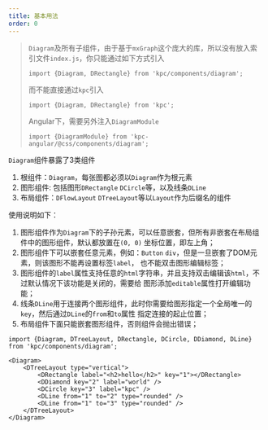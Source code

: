 ```yaml
---
title: 基本用法
order: 0
---
```


> `Diagram`及所有子组件，由于基于`mxGraph`这个庞大的库，所以没有放入索引文件`index.js`，你只能通过如下方式引入
>
> `import {Diagram, DRectangle} from 'kpc/components/diagram';`
>
> 而不能直接通过`kpc`引入
>
> `import {Diagram, DRectangle} from 'kpc';`
> 
> Angular下，需要另外注入`DiagramModule`
>
> `import {DiagramModule} from 'kpc-angular/@css/components/diagram';`

`Diagram`组件暴露了3类组件

1. 根组件：`Diagram`，每张图都必须以`Diagram`作为根元素
2. 图形组件: 包括图形`DRectangle` `DCircle`等，以及线条`DLine`
3. 布局组件：`DFlowLayout` `DTreeLayout`等以`Layout`作为后缀名的组件

使用说明如下：

1. 图形组件作为`Diagram`下的子孙元素，可以任意嵌套，但所有非嵌套在布局组件中的图形组件，默认都放置在`(0, 0)`
坐标位置，即左上角；
2. 图形组件下可以嵌套任意元素，例如：`Button` `div`，但是一旦嵌套了DOM元素，则该图形不能再设置标签`label`，
也不能双击图形编辑标签；
3. 图形组件的`label`属性支持任意的`html`字符串，并且支持双击编辑该`html`，不过默认情况下该功能是关闭的，需要给
图形添加`editable`属性打开编辑功能；
4. 线条`DLine`用于连接两个图形组件，此时你需要给图形指定一个全局唯一的`key`，然后通过`DLine`的`from`和`to`属性
指定连接的起止位置；
3. 布局组件下面只能嵌套图形组件，否则组件会抛出错误；

```vdt
import {Diagram, DTreeLayout, DRectangle, DCircle, DDiamond, DLine} from 'kpc/components/diagram';

<Diagram>
    <DTreeLayout type="vertical">
        <DRectangle label="<h2>hello</h2>" key="1"></DRectangle>
        <DDiamond key="2" label="world" />
        <DCircle key="3" label="kpc" />
        <DLine from="1" to="2" type="rounded" />
        <DLine from="1" to="3" type="rounded" />
    </DTreeLayout>
</Diagram>
```
